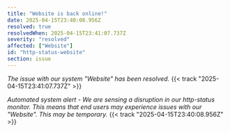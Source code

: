 ```yaml
---
title: "Website is back online!"
date: 2025-04-15T23:40:08.956Z
resolved: true
resolvedWhen: 2025-04-15T23:41:07.737Z
severity: "resolved"
affected: ["Website"]
id: "http-status-website"
section: issue
---
```


*The issue with our system "Website" has been resolved.* {{< track "2025-04-15T23:41:07.737Z" >}}

**Automated system alert* - We are sensing a disruption in our http-status monitor. This means that end users may experience issues with our "Website". This may be temporary.* {{< track "2025-04-15T23:40:08.956Z" >}}
